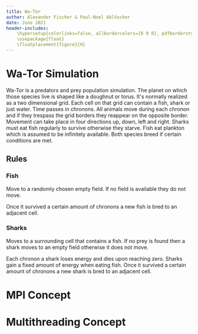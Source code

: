 ```yaml
---
title: Wa-Tor
author: Alexander Fischer & Paul-Noel Ablöscher
date: June 2021
header-includes:
    \hypersetup{colorlinks=false, allbordercolors={0 0 0}, pdfborderstyle={/S/U/W 1}}
    \usepackage{float}
    \floatplacement{figure}{H}
---
```


# Wa-Tor Simulation
Wa-Tor is a predators and prey population simulation.
The planet on which those species live is shaped like a doughnut or torus.
It's normally realized as a two dimensional grid.
Each cell on that grid can contain a fish, shark or just water.
Time passes in chronons.
All animals move during each chronon and if they trespass the grid borders they reappear on the opposite border.
Movement can take place in four directions up, down, left and right.
Sharks must eat fish regularly to survive otherwise they starve.
Fish eat plankton which is assumed to be infinitely available.
Both species breed if certain conditions are met.

## Rules
### Fish
Move to a randomly chosen empty field.
If no field is available they do not move.

Once it survived a certain amount of chronons a new fish is bred to an adjacent cell.

### Sharks
Moves to a surrounding cell that contains a fish.
If no prey is found then a shark moves to an empty field otherwise it does not move.

Each chronon a shark loses energy and dies upon reaching zero.
Sharks gain a fixed amount of energy when eating fish.
Once it survived a certain amount of chronons a new shark is bred to an adjacent cell.

# MPI Concept

# Multithreading Concept